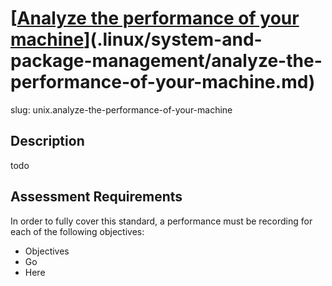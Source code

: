 
# [[Analyze the performance of your machine](.linux/system-and-package-management/analyze-the-performance-of-your-machine.md)](.linux/system-and-package-management/analyze-the-performance-of-your-machine.md)

slug: unix.analyze-the-performance-of-your-machine

## Description
todo

## Assessment Requirements
In order to fully cover this standard, a performance must be recording for each of the following objectives:

- Objectives
- Go
- Here